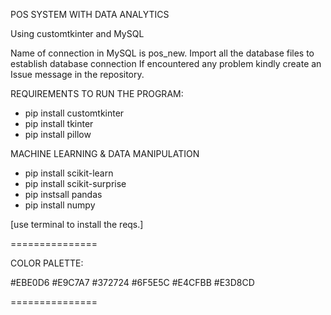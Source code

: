 POS SYSTEM WITH DATA ANALYTICS

Using customtkinter and MySQL

Name of connection in MySQL is pos_new. Import all the database files to establish database connection
If encountered any problem kindly create an Issue message in the repository. 
 
REQUIREMENTS 
TO RUN THE PROGRAM:

- pip install customtkinter
- pip install tkinter
- pip install pillow

MACHINE LEARNING & DATA MANIPULATION
- pip install scikit-learn
- pip install scikit-surprise
- pip instsall pandas
- pip install numpy


[use terminal to install the reqs.]

===============

COLOR PALETTE:

#EBE0D6
#E9C7A7
#372724
#6F5E5C
#E4CFBB
#E3D8CD

===============
